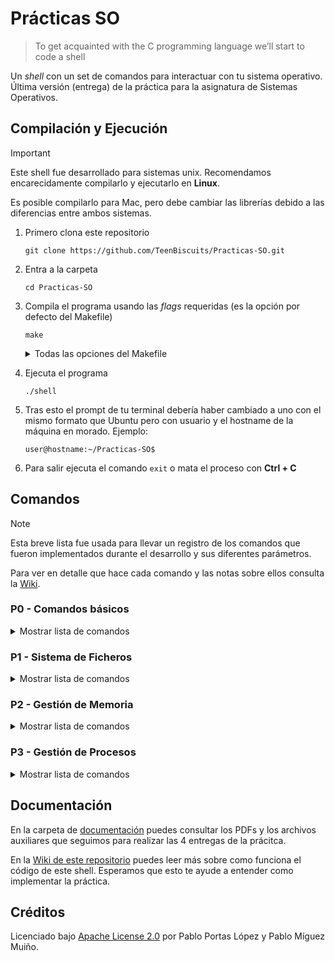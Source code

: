 # Prácticas SO

> To get acquainted with the C programming language we’ll start to code a
> shell

Un _shell_ con un set de comandos para interactuar con tu sistema operativo. Última versión (entrega) de la práctica
para la asignatura de Sistemas Operativos.

## Compilación y Ejecución

> [!IMPORTANT]  
> Este shell fue desarrollado para sistemas unix. Recomendamos encarecidamente compilarlo y ejecutarlo en **Linux**.
>
> Es posible compilarlo para Mac, pero debe cambiar las librerías debido a las diferencias entre ambos sistemas.

1. Primero clona este repositorio
    ```shell
    git clone https://github.com/TeenBiscuits/Practicas-SO.git
    ```
2. Entra a la carpeta
    ```shell
    cd Practicas-SO  
    ```
3. Compila el programa usando las _flags_ requeridas (es la opción por defecto del Makefile)
    ```shell
    make
    ```
   <details>

   <summary>Todas las opciones del Makefile</summary>

    - ``make all`` o ``make`` (por defecto): Compila el programa con las _flags_ requeridas (`-Wall`)
    - ``make debug``: Compila el programa añadiendo las _flags_ de _debug_ y optimización (`-g -O0`)
    - ``make run``: Compila el programa (como en la opción por defecto) y lo ejecuta acto seguido. Tratará de ejecutarlo
      usando `rlwrap`(1), de no estar instalado lo ejecutará de forma normal.
    - ``make leaks``: Compila el programa (con las _flags_ de `debug`) y trata de ejecutarlo con **Valgrind**.
    - ``make tests``: Compila y ejecuta el programa como en `leaks` e introduce automáticamente por la entrada estandar
      los contenidos del archivo `tests.txt`.

   (1) Al ejecutarlo con `rlwrap` podrás usar las flechas `←`/`→` para moverte por el texto escrito o las otras flechas
   `↑`/`↓` para volver a escribir el texto anteriormente introducido.

   </details>
4. Ejecuta el programa
    ```shell
    ./shell 
    ```
5. Tras esto el prompt de tu terminal debería haber cambiado a uno con el mismo formato que Ubuntu pero con usuario y el
   hostname de la máquina en morado. Ejemplo:
   ```
   user@hostname:~/Practicas-SO$
   ```
6. Para salir ejecuta el comando `exit` o mata el proceso con **Ctrl + C**

## Comandos

> [!NOTE]  
> Esta breve lista fue usada para llevar un registro de los comandos que fueron implementados durante el desarrollo y
> sus diferentes parámetros.
>
> Para ver en detalle que hace cada comando y las notas sobre ellos consulta
> la [Wiki](https://github.com/TeenBiscuits/Practicas-SO/wiki).

### P0 - Comandos básicos

<details>

<summary>Mostrar lista de comandos</summary>

- [x] authors [-l|-n]
- [x] pid
- [x] ppid
- [x] cd [dir]
- [x] date [-t|-d]
- [x] historic [N|-N] **(1)**
- [x] open [file] mode (cr,ap,ex,ro,rw,wo,tr)
- [x] close [df]
- [x] dup [df]
- [x] infosys
- [x] help [cmd]
- [x] quit, exit, bye

(1) _Hypothetically, there’s a scenario where trying to repeat a historic command could yield an infinite loop or a
stack overflow (depending on how it is coded), so students may choose to not store calls to historic N itself in the
historic list if they want so (See the NOTES ON LIST IMPLEMENTATIONS at the end of this document)_

</details>

### P1 - Sistema de Ficheros

<details>

<summary>Mostrar lista de comandos</summary>

- [x] makefile [name]
- [x] makedir [name]
- [x] listfile [-long][-link][-acc] name1 name2 n3 ... lista ficheros; **(2)**
- [x] cwd
- [x] listdir [-hid][-long][-link][-acc] n1 n2 ... lista contenidos de directorios **(3)**
- [x] reclist [-hid][-long][-link][-acc] n1 n2 ... lista recursivamente contenidos de directorios (subdirs después) **(
  3)**
- [x] revlist [-hid][-long][-link][-acc] n1 n2 ... lista recursivamente contenidos de directorios (subdirs antes)
- [x] erase [name1 name2 ..]
- [x] delrec [name1 name2 ..]

(2) -long: listado largo | -acc: acesstime | -link: si es enlace simbolico, el path contenido

(3) -long: listado largo | -hid: incluye los ficheros ocultos | -acc: acesstime | -link: si es enlace simbolico, el path
contenido

</details>

### P2 - Gestión de Memoria

<details>

<summary>Mostrar lista de comandos</summary>

- [x] allocate [-malloc|-mmap|-createshared|-shared]
- [x] deallocate [-malloc|-mmap|-shared|-delkey]
- [x] memfill [addr] [ch cont|cont]
- [x] memdump [addr] [cont]
- [x] memory [-funcs|-vars|-blocks|-all|-pmap]
- [x] readfile [file] [addr] [cont]
- [x] writefile [file] [addr] [cont]
- [x] read [df] [addr] [cont]
- [x] write [df] [addr] [cont]
- [x] recurse [n]

</details>

### P3 - Gestión de Procesos

<details>

<summary>Mostrar lista de comandos</summary>

- [x] getuid
- [x] setuid [-l] id
- [x] showvar v1 v2 ..
- [x] changevar [-a|-e|-p] var val
- [x] subsvar [-a|-e] v1 v2 val
- [x] environ [-environ|-addr]
- [x] fork
- [x] search [-add dir|-del dir|-clear|-path]
- [x] exec [VAR1 VAR2 VAR3 ...] executablefile [arg1 arg2 ...]
- [x] execpri prio [VAR1 VAR2 VAR3 ...] executablefile [arg1 arg2 ...]
- [x] fg [VAR1 VAR2 VAR3 ...] executablefile [arg1 arg2 ...]
- [x] fgpri prio [VAR1 VAR2 VAR3 ...] executablefile [arg1 arg2 ...]
- [x] back [VAR1 VAR2 VAR3 ...] executablefile [arg1 arg2 ...]
- [x] backpri prio [VAR1 VAR2 VAR3 ...] executablefile [arg1 arg2 ...]
- [x] listjobs
- [x] deljobs -term|-sig
- [x] \*****

</details>

## Documentación

En la carpeta de [documentación](/docs) puedes consultar los PDFs y los archivos auxiliares que seguimos para realizar
las 4 entregas de la prácitca.

En la [Wiki de este repositorio](https://github.com/TeenBiscuits/Practicas-SO/wiki) puedes leer más sobre como funciona
el código de este shell. Esperamos que esto te ayude a entender como implementar la práctica.

## Créditos

Licenciado bajo [Apache License 2.0](/LICENSE) por Pablo Portas López y Pablo Míguez Muiño.